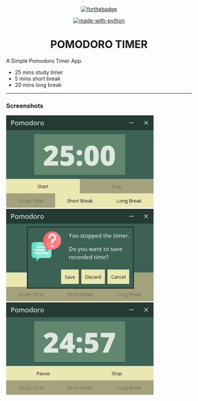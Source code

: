 <div align="center">
 
[![forthebadge](https://forthebadge.com/images/badges/built-with-love.svg)](https://forthebadge.com)

[![made-with-python](https://img.shields.io/badge/Made%20with-Python-1f425f.svg)](https://www.python.org/)

# POMODORO TIMER

</div>

A Simple Pomodoro Timer App.

- 25 mins study timer
- 5 mins short break
- 20 mins long break

---

### Screenshots

![Alt text](img/sc1.png)
![Alt text](img/sc2.png)
![Alt text](img/sc3.png)

